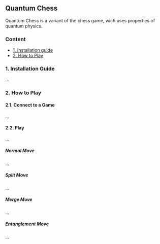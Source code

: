 ## Quantum Chess

Quantum Chess is a variant of the chess game, wich uses properties of quantum physics.

### Content

* [1. Installation guide](#1-build)
* [2. How to Play](#2-how-to-play)

### 1. Installation Guide
...

### 2. How to Play
#### 2.1. Connect to a Game
...

#### 2.2. Play
...

##### Normal Move
...

##### Split Move
...

##### Merge Move
...

##### Entanglement Move
...


